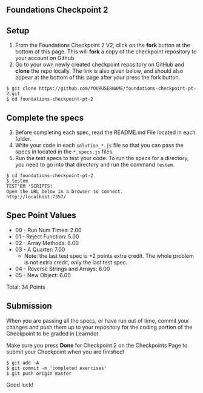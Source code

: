 ## Foundations Checkpoint 2

## Setup

1. From the Foundations Checkpoint 2 V2, click on the **fork** button at the bottom of this page. This will **fork** a copy of the checkpoint repository to your account on Github
2. Go to your own newly created checkpoint repository on GitHub and **clone** the repo locally. The link is also given below, and should also appear at the bottom of this page after your press the fork button.

```
$ git clone https://github.com/YOURUSERNAME/foundations-checkpoint-pt-2.git
$ cd foundations-checkpoint-pt-2
```


## Complete the specs

3. Before completing each spec, read the README.md File located in each folder.
4. Write your code in each `solution_*.js` file so that you can pass the specs in located in the `*_specs.js` files.
5. Run the test specs to test your code. To run the specs for a directory, you need to go into that directory and run the command `testem`.

```
$ cd foundations-checkpoint-pt-2
$ testem
TEST'EM 'SCRIPTS!
Open the URL below in a browser to connect.
http://localhost:7357/
```

## Spec Point Values

- 00 - Run Num Times: 2.00
- 01 - Reject Function: 5.00
- 02 - Array Methods: 8.00
- 03 - A Quarter: 7.00
  - Note: the last test spec is +2 points extra credit. The whole problem is not extra credit, only the last test spec.
- 04 - Reverse Strings and Arrays: 6.00
- 05 - New Object: 6.00


Total: 34 Points


## Submission

When you are passing all the specs, or have run out of time, commit your changes and push them up to your repository for the coding portion of the Checkpoint to be graded in Learndot.

Make sure you press **Done** for Checkpoint 2 on the Checkpoints Page to submit your Checkpoint when you are finished!

```
$ git add -A
$ git commit -m 'completed exercises'
$ git push origin master
```

Good luck!
